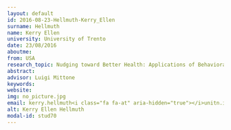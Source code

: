 ```yaml
---
layout: default 
id: 2016-08-23-Hellmuth-Kerry_Ellen
surname: Hellmuth
name: Kerry Ellen
university: University of Trento
date: 23/08/2016
aboutme: 
from: USA
research_topic: Nudging toward Better Health: Applications of Behavioral Economics to enhance Health and Wellbeing
abstract: 
advisor: Luigi Mittone
keywords: 
website: 
img: no_picture.jpg
email: kerry.hellmuth<i class="fa fa-at" aria-hidden="true"></i>unitn.it
alt: Kerry Ellen Hellmuth
modal-id: stud70
---
```

